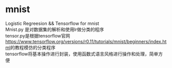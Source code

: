# mnist
Logistic Regreesion &amp;&amp; Tensorflow for mnist<br/>
Mnist.py 是对数据集的解析和使用lr做分类的程序<br/>
tensor.py是根据tensorflow官网<a>https://www.tensorflow.org/versions/r0.11/tutorials/mnist/beginners/index.html</a>的教程模仿的分类程序<br/>
tensorflow将基本操作进行封装，使用函数式语言风格进行操作和处理，简单方便<br/>
